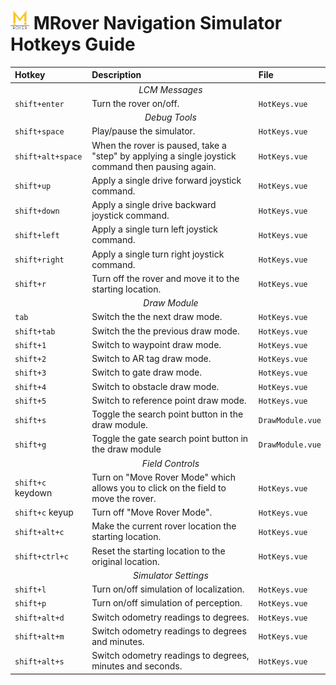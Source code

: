 # <img src="../static/mrover.png" alt="MRover Logo" width="30"/> MRover Navigation Simulator Hotkeys Guide

| Hotkey | Description | File |
| :----- | :---------- | :--- |
|| <div align="center">_LCM Messages_</div> ||
| `shift+enter` | Turn the rover on/off. | `HotKeys.vue` |
|| <div align="center">_Debug Tools_</div> ||
| `shift+space` | Play/pause the simulator. | `HotKeys.vue` |
| `shift+alt+space` | When the rover is paused, take a "step" by applying a single joystick command then pausing again. | `HotKeys.vue` |
| `shift+up` | Apply a single drive forward joystick command. | `HotKeys.vue` |
| `shift+down` | Apply a single drive backward joystick command. | `HotKeys.vue` |
| `shift+left` | Apply a single turn left joystick command. | `HotKeys.vue` |
| `shift+right` | Apply a single turn right joystick command. | `HotKeys.vue` |
| `shift+r` | Turn off the rover and move it to the starting location. | `HotKeys.vue` |
|| <div align="center">_Draw Module_</div> ||
| `tab` | Switch the the next draw mode. | `HotKeys.vue` |
| `shift+tab` | Switch the the previous draw mode. | `HotKeys.vue` |
| `shift+1` | Switch to waypoint draw mode. | `HotKeys.vue` |
| `shift+2` | Switch to AR tag draw mode. | `HotKeys.vue` |
| `shift+3` | Switch to gate draw mode. | `HotKeys.vue` |
| `shift+4` | Switch to obstacle draw mode. | `HotKeys.vue` |
| `shift+5` | Switch to reference point draw mode. | `HotKeys.vue` |
| `shift+s` | Toggle the search point button in the draw module. | `DrawModule.vue` |
| `shift+g` | Toggle the gate search point button in the draw module | `DrawModule.vue` |
|| <div align="center">_Field Controls_</div> ||
| `shift+c` keydown | Turn on "Move Rover Mode" which allows you to click on the field to move the rover. | `HotKeys.vue` |
| `shift+c` keyup | Turn off "Move Rover Mode". | `HotKeys.vue` |
| `shift+alt+c` | Make the current rover location the starting location. | `HotKeys.vue` |
| `shift+ctrl+c` | Reset the starting location to the original location. | `HotKeys.vue` |
|| <div align="center">_Simulator Settings_</div> ||
| `shift+l` | Turn on/off simulation of localization. | `HotKeys.vue` |
| `shift+p` | Turn on/off simulation of perception. | `HotKeys.vue` |
| `shift+alt+d` | Switch odometry readings to degrees. | `HotKeys.vue` |
| `shift+alt+m` | Switch odometry readings to degrees and minutes. | `HotKeys.vue` |
| `shift+alt+s` | Switch odometry readings to degrees, minutes and seconds. | `HotKeys.vue` |

